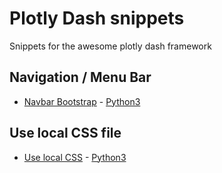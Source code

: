 # Plotly Dash snippets
Snippets for the awesome plotly dash framework

## Navigation / Menu Bar  
* [Navbar Bootstrap](Navbar-Bootstrap.md) - [Python3](examples/Navbar-Bootstrap.py)

## Use local CSS file
* [Use local CSS](use-local-css.md) - [Python3](examples/use-local-css.py)
